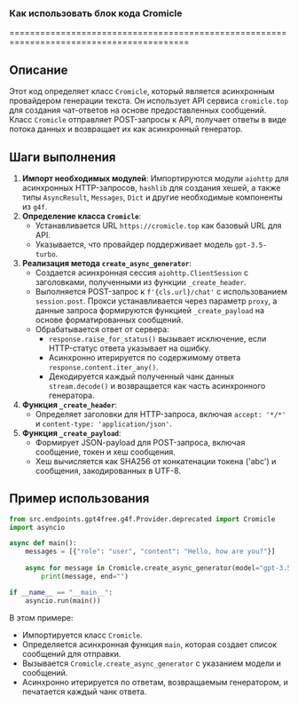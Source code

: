 ### Как использовать блок кода Cromicle
=========================================================================================

Описание
-------------------------
Этот код определяет класс `Cromicle`, который является асинхронным провайдером генерации текста. Он использует API сервиса `cromicle.top` для создания чат-ответов на основе предоставленных сообщений. Класс `Cromicle` отправляет POST-запросы к API, получает ответы в виде потока данных и возвращает их как асинхронный генератор.

Шаги выполнения
-------------------------
1. **Импорт необходимых модулей**: Импортируются модули `aiohttp` для асинхронных HTTP-запросов, `hashlib` для создания хешей, а также типы `AsyncResult`, `Messages`, `Dict` и другие необходимые компоненты из `g4f`.
2. **Определение класса `Cromicle`**:
   - Устанавливается URL `https://cromicle.top` как базовый URL для API.
   - Указывается, что провайдер поддерживает модель `gpt-3.5-turbo`.
3. **Реализация метода `create_async_generator`**:
   - Создается асинхронная сессия `aiohttp.ClientSession` с заголовками, полученными из функции `_create_header`.
   - Выполняется POST-запрос к `f'{cls.url}/chat'` с использованием `session.post`. Прокси устанавливается через параметр `proxy`, а данные запроса формируются функцией `_create_payload` на основе форматированных сообщений.
   - Обрабатывается ответ от сервера:
     - `response.raise_for_status()` вызывает исключение, если HTTP-статус ответа указывает на ошибку.
     - Асинхронно итерируется по содержимому ответа `response.content.iter_any()`.
     - Декодируется каждый полученный чанк данных `stream.decode()` и возвращается как часть асинхронного генератора.
4. **Функция `_create_header`**:
   - Определяет заголовки для HTTP-запроса, включая `accept: '*/*'` и `content-type: 'application/json'`.
5. **Функция `_create_payload`**:
   - Формирует JSON-payload для POST-запроса, включая сообщение, токен и хеш сообщения.
   - Хеш вычисляется как SHA256 от конкатенации токена ('abc') и сообщения, закодированных в UTF-8.

Пример использования
-------------------------

```python
from src.endpoints.gpt4free.g4f.Provider.deprecated import Cromicle
import asyncio

async def main():
    messages = [{"role": "user", "content": "Hello, how are you?"}]
    
    async for message in Cromicle.create_async_generator(model="gpt-3.5-turbo", messages=messages):
        print(message, end="")

if __name__ == "__main__":
    asyncio.run(main())
```

В этом примере:
- Импортируется класс `Cromicle`.
- Определяется асинхронная функция `main`, которая создает список сообщений для отправки.
- Вызывается `Cromicle.create_async_generator` с указанием модели и сообщений.
- Асинхронно итерируется по ответам, возвращаемым генератором, и печатается каждый чанк ответа.